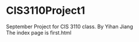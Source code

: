 # CIS3110Project1

September Project for CIS 3110 class. By Yihan Jiang<br>
The index page is first.html
